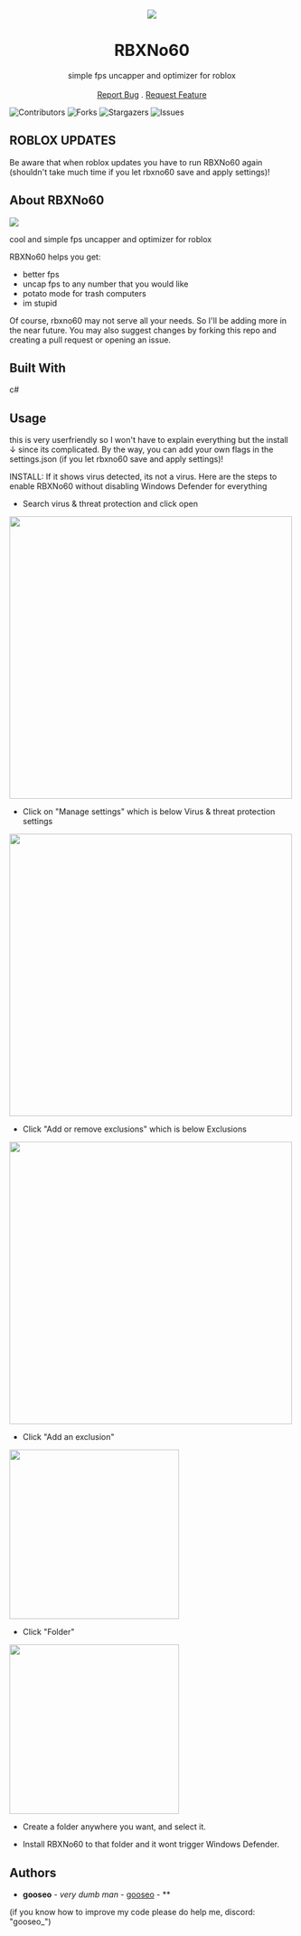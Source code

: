 <br/>
<p align="center">
 <a href="https://github.com/ggooseo/RBXNo60">
  <img src="https://github.com/ggooseo/RBXNo60/assets/84007300/0ac24aa5-096b-4b9b-836e-6ef23c3c1de8">
 </a>

  <h1 align="center">RBXNo60</h1>

  <p align="center">
    simple fps uncapper and optimizer for roblox
    <br/>
    <br/>
    <a href="https://github.com/ggooseo/RBXNo60/issues">Report Bug</a>
    .
    <a href="https://github.com/ggooseo/RBXNo60/pulls">Request Feature</a>
  </p>
</p>


![Contributors](https://img.shields.io/github/contributors/ggooseo/RBXNo60?color=dark-green) ![Forks](https://img.shields.io/github/forks/ggooseo/RBXNo60?style=social) ![Stargazers](https://img.shields.io/github/stars/ggooseo/RBXNo60?style=social) ![Issues](https://img.shields.io/github/issues/ggooseo/RBXNo60) 

## ROBLOX UPDATES
Be aware that when roblox updates you have to run RBXNo60 again (shouldn't take much time if you let rbxno60 save and apply settings)!

## About RBXNo60
<img src="https://github.com/ggooseo/RBXNo60/assets/84007300/90bf3600-dfe7-4ce6-a5c7-d4b9a43d15e1">

cool and simple fps uncapper and optimizer for roblox

RBXNo60 helps you get:
* better fps
* uncap fps to any number that you would like
* potato mode for trash computers
* im stupid

Of course, rbxno60 may not serve all your needs. So I'll be adding more in the near future. You may also suggest changes by forking this repo and creating a pull request or opening an issue.

## Built With

c#

## Usage

this is very userfriendly so I won't have to explain everything but the install ↓ since its complicated.
By the way, you can add your own flags in the settings.json (if you let rbxno60 save and apply settings)!

INSTALL: If it shows virus detected, its not a virus. Here are the steps to enable RBXNo60 without disabling Windows Defender for everything

* Search virus & threat protection and click open
<img src="https://github.com/ggooseo/RBXNo60/assets/84007300/96b15cf0-035a-44eb-94cc-b1c27fecbb5e" height="500">

* Click on "Manage settings" which is below Virus & threat protection settings
<img src="https://github.com/ggooseo/RBXNo60/assets/84007300/285b5037-c180-441b-8dca-9033c6c23acd" height="500">

* Click "Add or remove exclusions" which is below Exclusions
<img src="https://github.com/ggooseo/RBXNo60/assets/84007300/870202ea-9d86-4ae5-a610-c5a1728ccc6f" height="500">

* Click "Add an exclusion"
<img src="https://github.com/ggooseo/RBXNo60/assets/84007300/3f169454-8ab7-451a-b438-6082cdb6936a" height="300">

* Click "Folder"
<img src="https://github.com/ggooseo/RBXNo60/assets/84007300/2d632a6d-87e2-4853-a802-c5444a67b127" height="300">

* Create a folder anywhere you want, and select it.

* Install RBXNo60 to that folder and it wont trigger Windows Defender.


## Authors

* **gooseo** - *very dumb man* - [gooseo](https://github.com/ggooseo) - **

(if you know how to improve my code please do help me, discord: "gooseo_")
